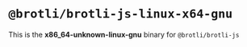 # `@brotli/brotli-js-linux-x64-gnu`

This is the **x86_64-unknown-linux-gnu** binary for `@brotli/brotli-js`
